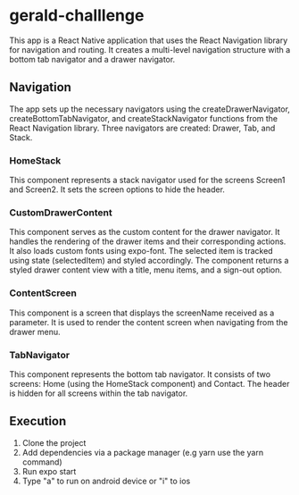 # gerald-challlenge

This app is a React Native application that uses the React Navigation library for navigation and routing. It creates a multi-level navigation structure with a bottom tab navigator and a drawer navigator.

## Navigation 
The app sets up the necessary navigators using the createDrawerNavigator, createBottomTabNavigator, and createStackNavigator functions from the React Navigation library. Three navigators are created: Drawer, Tab, and Stack.

### HomeStack
This component represents a stack navigator used for the screens Screen1 and Screen2. It sets the screen options to hide the header.

### CustomDrawerContent 
This component serves as the custom content for the drawer navigator. It handles the rendering of the drawer items and their corresponding actions. It also loads custom fonts using expo-font. The selected item is tracked using state (selectedItem) and styled accordingly. The component returns a styled drawer content view with a title, menu items, and a sign-out option.

### ContentScreen 

This component is a screen that displays the screenName received as a parameter. It is used to render the content screen when navigating from the drawer menu.

### TabNavigator
This component represents the bottom tab navigator. It consists of two screens: Home (using the HomeStack component) and Contact. The header is hidden for all screens within the tab navigator.


## Execution 

1. Clone the project
2. Add dependencies via a package manager (e.g yarn use the yarn command)
3. Run expo start
4. Type "a" to run on android device or "i" to ios
